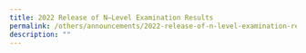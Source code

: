 ```yaml
---
title: 2022 Release of N–Level Examination Results
permalink: /others/announcements/2022-release-of-n-level-examination-results/
description: ""
---
```

